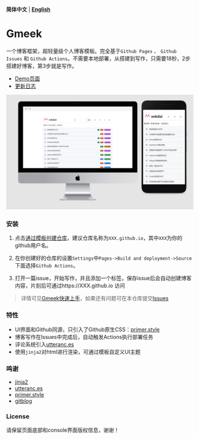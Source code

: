 **简体中文** | **[English](README-en.md)**
# Gmeek

一个博客框架，超轻量级个人博客模板。完全基于`Github Pages` 、 `Github Issues` 和 `Github Actions`。不需要本地部署，从搭建到写作，只需要18秒，2步搭建好博客，第3步就是写作。

- [Demo页面](http://meekdai.github.io/)
- [更新日志](https://meekdai.github.io/post/Gmeek-geng-xin-ri-zhi.html)

![light](img/light.jpg)

### 安装

1. 点击[通过模板创建仓库](https://github.com/new?template_name=Gmeek-template&template_owner=Meekdai)，建议仓库名称为`XXX.github.io`，其中`XXX`为你的github用户名。

2. 在你创建好的仓库的设置`Settings`中`Pages->Build and deployment->Source`下面选择`Github Actions`。

3. 打开一篇issue，开始写作，并且添加一个标签，保存issue后会自动创建博客内容，片刻后可通过https://XXX.github.io 访问

> 详情可见[Gmeek快速上手](https://blog.meekdai.com/post/Gmeek-kuai-su-shang-shou.html)，如果还有问题可在本仓库提交[Issues](https://github.com/Meekdai/Gmeek/issues)

### 特性

- UI界面和Github同源，只引入了Github原生CSS：[primer.style](https://primer.style/css)
- 博客写作在Issues中完成后，自动触发Actions执行部署任务
- 评论系统引入[utteranc.es](https://utteranc.es/)
- 使用`jinja2`对html进行渲染，可通过模板自定义UI主题

### 鸣谢
- [jinja2](https://jinja.palletsprojects.com/)
- [utteranc.es](https://utteranc.es/)
- [primer.style](https://primer.style/css)
- [gitblog](https://github.com/yihong0618/gitblog)

### License

请保留页面底部和console界面版权信息，谢谢！

